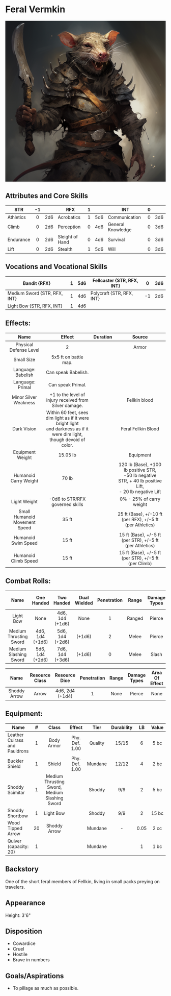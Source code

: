 # Feral Vermkin

![alt_text](FeralVermkin.png)

## Attributes and Core Skills

| STR       | -1 |    | RFX             | 1 |    | INT               | 0 |    |
| --------- | :-: | :-: | --------------- | :-: | :-: | ----------------- | :-: | :-: |
| Athletics | 0 | 2d6 | Acrobatics      | 1 | 5d6 | Communication     | 0 | 3d6 |
| Climb     | 0 | 2d6 | Perception      | 0 | 4d6 | General Knowledge | 0 | 3d6 |
| Endurance | 0 | 2d6 | Sleight of Hand | 0 | 4d6 | Survival          | 0 | 3d6 |
| Lift      | 0 | 2d6 | Stealth         | 1 | 5d6 | Will              | 0 | 3d6 |

## Vocations and Vocational Skills

| Bandit {RFX}        | 1 | 5d6 | Fellcaster {STR, RFX, INT} | 0  | 3d6 |
| ------------------- | :-: | :-: | ---------------- | -- | --- |
| Medium Sword {STR, RFX, INT} | 1 | 4d6 | Polycraft {STR, RFX, INT}  | -1 | 2d6 |
| Light Bow {STR, RFX, INT}     | 1 | 4d6 |                  |    |     |

## Effects:

|             Name             |                                                            Effect                                                            | Duration |                                                       Source                                                       |
| :---------------------------: | :--------------------------------------------------------------------------------------------------------------------------: | :------: | :-----------------------------------------------------------------------------------------------------------------: |
|    Physical Defense Level    |                                                              2                                                              |          |                                                        Armor                                                        |
|          Small Size          |                                                    5x5 ft on battle map.                                                    |          |                                                                                                                    |
|      Language: Babelish      |                                                     Can speak Babelish.                                                     |          |                                                                                                                    |
|       Language: Primal       |                                                      Can speak Primal.                                                      |          |                                                                                                                    |
|     Minor Silver Weakness     |                                   +1 to the level of injury received from Silver damage.                                   |          |                                                    Fellkin blood                                                    |
|          Dark Vision          | Within 60 feet, sees dim light as if it were bright light<br />and darkness as if it were dim light, though devoid of color. |          |                                                 Feral Fellkin Blood                                                 |
|       Equipment Weight       |                                                           15.05 lb                                                           |          |                                                      Equipment                                                      |
|     Humanoid Carry Weight     |                                                            70 lb                                                            |          | 120 lb (Base), +100 lb positive STR,<br />-50 lb negative STR, + 40 lb positive Lift,<br />- 20 lb negative Lift |
|         Light Weight         |                                               -0d6 to STR/RFX governed skills                                               |          |                                              0% - 25% of carry weight                                              |
| Small Humanoid Movement Speed |                                                            35 ft                                                            |          |                                25 ft (Base), +/-10 ft (per RFX), +/-5 ft (per Athletics)                                |
|      Humanoid Swim Speed      |                                                            15 ft                                                            |          |                                15 ft (Base), +/-5 ft (per STR), +/-5 ft (per Athletics)                                |
|     Humanoid Climb Speed     |                                                            15 ft                                                            |          |                                  15 ft (Base), +/-5 ft (per STR), +/-5 ft (per Climb)                                  |

## Combat Rolls:

|          Name          |   One<br />Handed   |   Two<br />Handed   | Dual<br />Wielded | Penetration | Range | Damage<br />Types | Engageable<br />Opponents | Area Of<br />Effect | Resource<br />Class |
| :--------------------: | :------------------: | :------------------: | :---------------: | :---------: | :----: | :---------------: | :-----------------------: | :-----------------: | :-----------------: |
|       Light Bow       |         None         | 4d6, 1d4<br />(+1d6) |       None       |      1      | Ranged |      Pierce      |           Quick           |        None        |        None        |
| Medium Thrusting Sword | 4d6, 1d4<br />(+1d6) | 5d6, 1d4<br />(+2d6) |      (+1d6)      |      2      | Melee |      Pierce      |           Rapid           |        None        |        None        |
| Medium Slashing Sword | 5d6, 1d4<br />(+2d6) | 7d6, 1d4<br />(+3d6) |      (+1d6)      |      0      | Melee |       Slash       |           Rapid           |        None        |        None        |

|     Name     | Resource<br />Class |  Resource<br />Dice  | Penetration | Range | Damage<br />Types | Area Of<br />Effect |
| :----------: | :-----------------: | :------------------: | :---------: | :---: | :---------------: | :-----------------: |
| Shoddy Arrow |        Arrow        | 4d6, 2d4<br />(+1d4) |      1      | None |      Pierce      |        None        |

## Equipment:

| Name                          | # |                     Class                     |     Effect     |  Tier  | Durability |  LB  | Value |
| ----------------------------- | :-: | :-------------------------------------------: | :------------: | :-----: | :--------: | :--: | :---: |
| Leather Cuirass and Pauldrons | 1 |                  Body Armor                  | Phy. Def. 1.00 | Quality |   15/15   |  6  | 5 bc |
| Buckler Shield                | 1 |                    Shield                    | Phy. Def. 1.00 | Mundane |   12/12   |  4  | 2 bc |
| Shoddy Scimitar               | 1 | Medium Thrusting Sword, Medium Slashing Sword |                | Shoddy |    9/9    |  2  | 5 bc |
| Shoddy Shortbow               | 1 |                   Light Bow                   |                | Shoddy |    9/9    |  2  | 15 bc |
| Wood Tipped Arrow             | 20 |                 Shoddy Arrow                 |                | Mundane |     -     | 0.05 | 2 cc |
| Quiver (capacity: 20)         | 1 |                                              |                | Mundane |            |  1  | 1 bc |

## Backstory

One of the short feral members of Fellkin, living in small packs preying on travelers.

## Appearance

Height: 3'6"

## Disposition

- Cowardice
- Cruel
- Hostile
- Brave in numbers

## Goals/Aspirations

- To pillage as much as possible.
